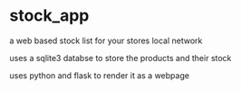 # stock_app

a web based stock list for your stores local network

uses a sqlite3 databse to store the products and their stock

uses python and flask to render it as a webpage
